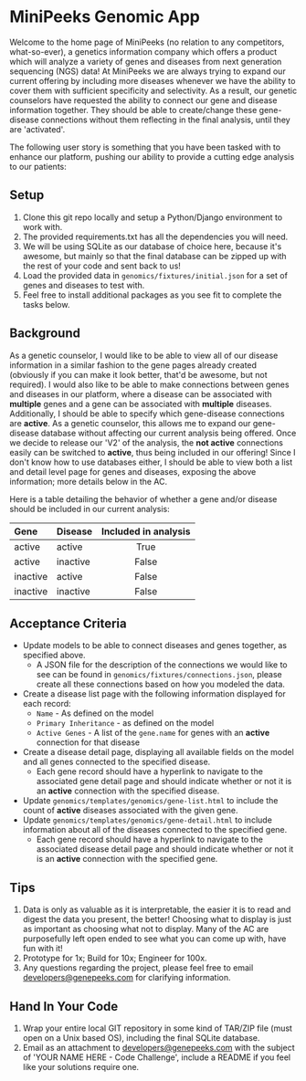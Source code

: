 # MiniPeeks Genomic App
Welcome to the home page of MiniPeeks (no relation to any competitors, what-so-ever), a genetics information company which offers a product which will analyze a variety of genes and diseases from next generation sequencing (NGS) data! At MiniPeeks we are always trying to expand our current offering by including more diseases whenever we have the ability to cover them with sufficient specificity and selectivity. As a result, our genetic counselors have requested the ability to connect our gene and disease information together. They should be able to create/change these gene-disease connections without them reflecting in the final analysis, until they are 'activated'.

The following user story is something that you have been tasked with to enhance our platform, pushing our ability to provide a cutting edge analysis to our patients:

## Setup
1. Clone this git repo locally and setup a Python/Django environment to work with.
2. The provided requirements.txt has all the dependencies you will need.
3. We will be using SQLite as our database of choice here, because it's awesome, but mainly so that the final database can be zipped up with the rest of your code and sent back to us!
4. Load the provided data in `genomics/fixtures/initial.json` for a set of genes and diseases to test with.
6. Feel free to install additional packages as you see fit to complete the tasks below.

## Background
As a genetic counselor, I would like to be able to view all of our disease information in a similar fashion to the gene pages already created (obviously if you can make it look better, that'd be awesome, but not required). I would also like to be able to make connections between genes and diseases in our platform, where a disease can be associated with **multiple** genes and a gene can be associated with **multiple** diseases. Additionally, I should be able to specify which gene-disease connections are **active**. As a genetic counselor, this allows me to expand our gene-disease database without affecting our current analysis being offered. Once we decide to release our 'V2' of the analysis, the **not active** connections easily can be switched to **active**, thus being included in our offering!
Since I don't know how to use databases either, I should be able to view both a list and detail level page for genes and diseases, exposing the above information; more details below in the AC.

Here is a table detailing the behavior of whether a gene and/or disease should be included in our current analysis:

| Gene     | Disease  | Included in analysis |
|:---------|:---------|:--------------------:|
| active   | active   | True                 |
| active   | inactive | False                |
| inactive | active   | False                |
| inactive | inactive | False                |

## Acceptance Criteria
* Update models to be able to connect diseases and genes together, as specified above.
    * A JSON file for the description of the connections we would like to see can be found in `genomics/fixtures/connections.json`, please create all these connections based on how you modeled the data.
* Create a disease list page with the following information displayed for each record:
    *   `Name` - As defined on the model
    *   `Primary Inheritance` - as defined on the model
    *   `Active Genes` - A list of the `gene.name` for genes with an **active** connection for that disease
* Create a disease detail page, displaying all available fields on the model and all genes connected to the specified disease.
    * Each gene record should have a hyperlink to navigate to the associated gene detail page and should indicate whether or not it is an **active** connection with the specified disease.
* Update `genomics/templates/genomics/gene-list.html` to include the count of **active** diseases associated with the given gene.
* Update `genomics/templates/genomics/gene-detail.html` to include information about all of the diseases connected to the specified gene.
    * Each gene record should have a hyperlink to navigate to the associated disease detail page and should indicate whether or not it is an **active** connection with the specified gene.

## Tips
1. Data is only as valuable as it is interpretable, the easier it is to read and digest the data you present, the better! Choosing what to display is just as important as choosing what not to display. Many of the AC are purposefully left open ended to see what you can come up with, have fun with it!
2. Prototype for 1x; Build for 10x; Engineer for 100x.
3. Any questions regarding the project, please feel free to email developers@genepeeks.com for clarifying information.

## Hand In Your Code
1. Wrap your entire local GIT repository in some kind of TAR/ZIP file (must open on a Unix based OS), including the final SQLite database.
2. Email as an attachment to developers@genepeeks.com with the subject of 'YOUR NAME HERE - Code Challenge', include a README if you feel like your solutions require one.